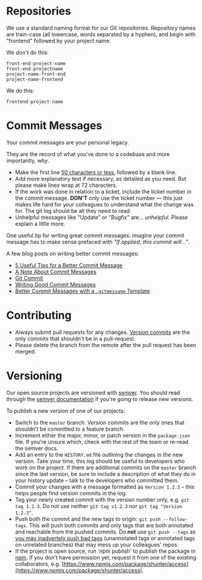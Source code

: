 # Repositories

We use a standard naming format for our Git repositories. Repository names are train-case (all lowercase, words separated by a hyphen), and begin with "frontend" followed by your project name. 

We _don't_ do this:

```
front-end-project-name
front-end-projectname
project-name-front-end
project-name-frontend
```

We do this:

```
frontend-project-name
```


# Commit Messages

Your commit messages are your personal legacy.

They are the record of what you've done to a codebase and more importantly, *why*.

* Make the first line [50 characters or less](http://stopwritingramblingcommitmessages.com/), followed by a blank line.
* Add more explanatory text if necessary, as detailed as you need. But please make lines wrap at 72 characters.
* If the work was done in relation to a ticket, include the ticket number in the commit message. **DON'T** only use the ticket number — this just makes life hard for your colleagues to understand what the change was for. The git log should be all they need to read.
* Unhelpful messages like "Update" or "Bugfix" are... _unhelpful_. Please explain a little more.

One useful tip for writing great commit messages: imagine your commit message has to make sense prefaced with _"If applied, this commit will..."_.

A few blog posts on writing better commit messages:

* [5 Useful Tips for a Better Commit Message](https://robots.thoughtbot.com/5-useful-tips-for-a-better-commit-message)
* [A Note About Commit Messages](http://tbaggery.com/2008/04/19/a-note-about-git-commit-messages.html)
* [Git Commit](http://chris.beams.io/posts/git-commit/)
* [Writing Good Commit Messages](https://github.com/erlang/otp/wiki/Writing-good-commit-messages)
* [Better Commit Messages with a `.gitmessage` Template](https://robots.thoughtbot.com/better-commit-messages-with-a-gitmessage-template)


# Contributing

* Always submit pull requests for any changes. [Version commits](#Versioning) are the only commits that shouldn't be in a pull-request.
* Please delete the branch from the remote after the pull request has been merged.


# Versioning

Our open source projects are versioned with [semver](semver.md). You should read through the [semver documentation](http://semver.org) if you're going to release new versions.

To publish a new version of one of our projects:

* Switch to the `master` branch. Version commits are the only ones that shouldn't be committed to a feature branch.
* Increment either the major, minor, or patch version in the `package.json` file. If you're unsure which, check with the rest of the team or re-read the semver docs.
* Add an entry to the `HISTORY.md` file outlining the changes in the new version. Take your time, this log should be useful to developers who work on the project. If there are additional commits on the `master` branch since the last version, be sure to include a description of what they do in your history update – talk to the developers who committed them.
* Commit your changes with a message formatted as `Version 1.2.3` – this helps people find version commits in the log.
* Tag your newly created commit with the version number only, e.g. `git tag 1.2.3`. Do not use neither `git tag v1.2.3` nor `git tag "Version 1.2.3"`.
* Push both the commit and the new tags to origin: `git push --follow-tags`. This will push both commits and only tags that are both annotated and reachable from the pushed commits. Do **not** use `git push --tags` as [you may inadvertely push bad tags](http://stackoverflow.com/questions/5195859/push-a-tag-to-a-remote-repository-using-git) (unannotated tags or annotated tags on unrelated branches) that may mess up your colleagues' repos.
* If the project is open source, run 'npm publish' to publish the package in [npm](https://www.npmjs.com/). If you don't have permission yet, request it from one of the existing collaborators, e.g. [https://www.npmjs.com/package/shunter/access](https://www.npmjs.com/package/shunter/access).
